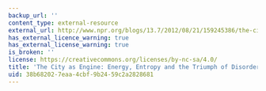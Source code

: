 ```yaml
---
backup_url: ''
content_type: external-resource
external_url: http://www.npr.org/blogs/13.7/2012/08/21/159245386/the-city-asengine-energy-entropy-and-the-triumph-of-disorder
has_external_licence_warning: true
has_external_license_warning: true
is_broken: ''
license: https://creativecommons.org/licenses/by-nc-sa/4.0/
title: 'The City as Engine: Energy, Entropy and the Triumph of Disorder'
uid: 38b68202-7eaa-4cbf-9b24-59c2a2828681
---
```

